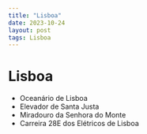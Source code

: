 ```yaml
---
title: "Lisboa"
date: 2023-10-24
layout: post
tags: Lisboa
---
```


# Lisboa

* Oceanário de Lisboa
* Elevador de Santa Justa
* Miradouro da Senhora do Monte
* Carreira 28E dos Elétricos de Lisboa 
